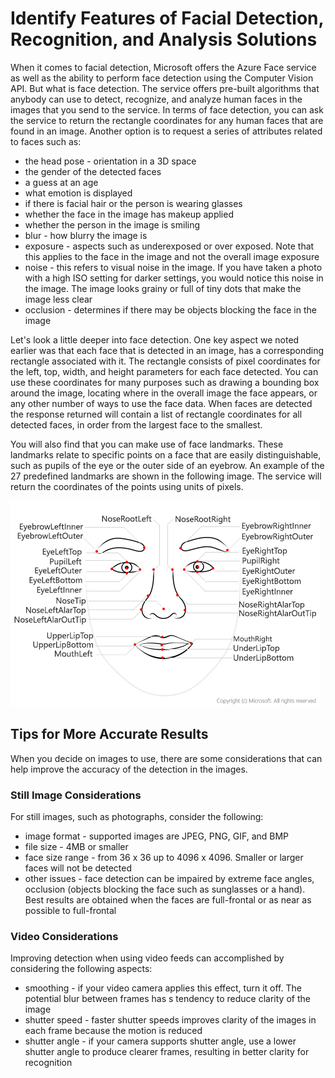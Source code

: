 # Identify Features of Facial Detection, Recognition, and Analysis Solutions

When it comes to facial detection, Microsoft offers the Azure Face service as well as the ability to perform face detection using the Computer Vision API.  But what is face detection.  The service offers pre-built algorithms that anybody can use to detect, recognize, and analyze human faces in the images that you send to the service.  In terms of face detection, you can ask the service to return the rectangle coordinates for any human faces that are found in an image.  Another option is to request a series of attributes related to faces such as:

- the head pose - orientation in a 3D space
- the gender of the detected faces
- a guess at an age
- what emotion is displayed
- if there is facial hair or the person is wearing glasses
- whether the face in the image has makeup applied
- whether the person in the image is smiling
- blur - how blurry the image is
- exposure - aspects such as underexposed or over exposed.  Note that this applies to the face in the image and not the overall image exposure
- noise - this refers to visual noise in the image.  If you have taken a photo with a high ISO setting for darker settings, you would notice this noise in the image.  The image looks grainy or full of tiny dots that make the image less clear
- occlusion - determines if there may be objects blocking the face in the image

Let's look a little deeper into face detection. One key aspect we noted earlier was that each face that is detected in an image, has a corresponding rectangle associated with it.  The rectangle consists of pixel coordinates for the left, top, width, and height parameters for each face detected.  You can use these coordinates for many purposes such as drawing a bounding box around the image, locating where in the overall image the face appears, or any other number of ways to use the face data. When faces are detected the response returned will contain a list of rectangle coordinates for all detected faces, in order from the largest face to the smallest.

You will also find that you can make use of face landmarks.  These landmarks relate to specific points on a face that are easily distinguishable, such as pupils of the eye or the outer side of an eyebrow.  An example of the 27 predefined landmarks are shown in the following image.  The service will return the coordinates of the points using units of pixels.

![Image showing facial landmarks related to lips, eyes, nose, etc](images/landmarks.1.png)

## Tips for More Accurate Results

When you decide on images to use, there are some considerations that can help improve the accuracy of the detection in the images.  

### Still Image Considerations

For still images, such as photographs, consider the following:

- image format - supported images are JPEG, PNG, GIF, and BMP
- file size - 4MB or smaller
- face size range - from 36 x 36 up to 4096 x 4096.   Smaller or larger faces will not be detected
- other issues - face detection can be impaired by extreme face angles, occlusion (objects blocking the face such as sunglasses or a hand).  Best results are obtained when the faces are full-frontal or as near as possible to full-frontal

### Video Considerations

Improving detection when using video feeds can accomplished by considering the following aspects:

- smoothing - if your video camera applies this effect, turn it off.  The potential blur between frames has s tendency to reduce clarity of the image
- shutter speed - faster shutter speeds improves clarity of the images in each frame because the motion is reduced
- shutter angle - if your camera supports shutter angle, use a lower shutter angle to produce clearer frames, resulting in better clarity for recognition
